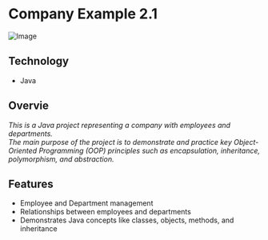

# Company Example 2.1

![Image](https://github.com/user-attachments/assets/f48b07d7-62e8-4058-b9ad-72b298feaf13)

## Technology
* Java


## Overvie

*This is a Java project representing a company with employees and departments.* 
<br>
*The main purpose of the project is to demonstrate and practice key Object-Oriented Programming (OOP) principles*
*such as encapsulation, inheritance, polymorphism, and abstraction.* 


## Features

* Employee and Department management
* Relationships between employees and departments
* Demonstrates Java concepts like classes, objects, methods, and inheritance
